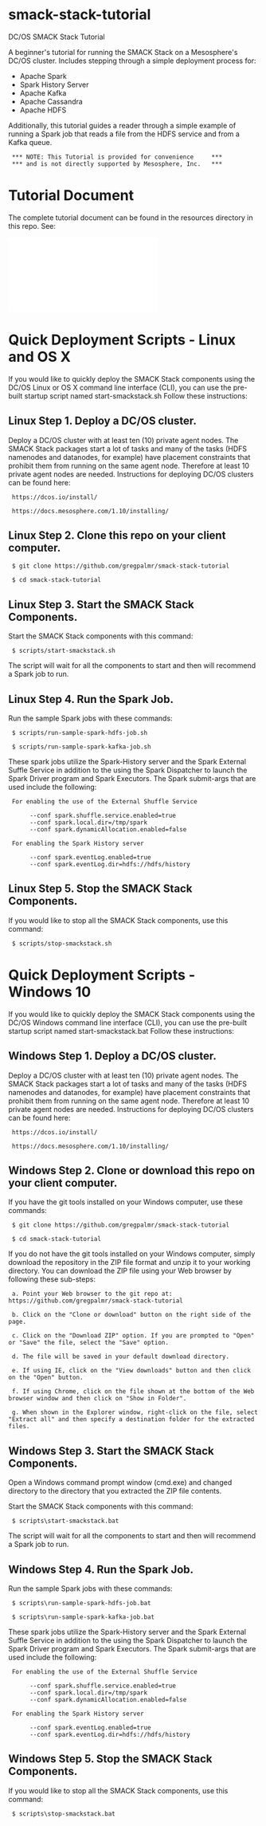 # smack-stack-tutorial

DC/OS SMACK Stack Tutorial

A beginner's tutorial for running the SMACK Stack on a Mesosphere's DC/OS cluster. Includes stepping through a simple deployment process for:

- Apache Spark
- Spark History Server
- Apache Kafka
- Apache Cassandra
- Apache HDFS

Additionally, this tutorial guides a reader through a simple example of running a Spark job that reads a file from the HDFS service and from a Kafka queue. 

     *** NOTE: This Tutorial is provided for convenience     ***
     *** and is not directly supported by Mesosphere, Inc.   ***

# Tutorial Document

The complete tutorial document can be found in the resources directory in this repo. See:

![Mesosphere-SMACK-Stack-Tutorial.pdf](/resources/Mesosphere-SMACK-Stack-Tutorial.pdf?raw=true "DC/OS SMACK Stack Tutorial")

# Quick Deployment Scripts - Linux and OS X

If you would like to quickly deploy the SMACK Stack components using the DC/OS Linux or OS X command line interface (CLI), you can use the pre-built startup script named start-smackstack.sh Follow these instructions:

## Linux Step 1. Deploy a DC/OS cluster.

Deploy a DC/OS cluster with at least ten (10) private agent nodes. The SMACK Stack packages start a lot of tasks and many of the tasks (HDFS namenodes and datanodes, for example) have placement constraints that prohibit them from running on the same agent node. Therefore at least 10 private agent nodes are needed. Instructions for deploying DC/OS clusters can be found here:

     https://dcos.io/install/

     https://docs.mesosphere.com/1.10/installing/

## Linux Step 2. Clone this repo on your client computer.

     $ git clone https://github.com/gregpalmr/smack-stack-tutorial

     $ cd smack-stack-tutorial

## Linux Step 3. Start the SMACK Stack Components.

Start the SMACK Stack components with this command:

     $ scripts/start-smackstack.sh

The script will wait for all the components to start and then will recommend a Spark job to run.

## Linux Step 4. Run the Spark Job.

Run the sample Spark jobs with these commands:

     $ scripts/run-sample-spark-hdfs-job.sh

     $ scripts/run-sample-spark-kafka-job.sh

These spark jobs utilize the Spark-History server and the Spark External Suffle Service in addition to the using the Spark Dispatcher to launch the Spark Driver program and Spark Executors. The Spark submit-args that are used include the following:

     For enabling the use of the External Shuffle Service

          --conf spark.shuffle.service.enabled=true 
          --conf spark.local.dir=/tmp/spark
          --conf spark.dynamicAllocation.enabled=false 

     For enabling the Spark History server

          --conf spark.eventLog.enabled=true 
          --conf spark.eventLog.dir=hdfs://hdfs/history

## Linux Step 5. Stop the SMACK Stack Components.

If you would like to stop all the SMACK Stack components, use this command:

     $ scripts/stop-smackstack.sh


# Quick Deployment Scripts - Windows 10

If you would like to quickly deploy the SMACK Stack components using the DC/OS Windows command line interface (CLI), you can use the pre-built startup script named start-smackstack.bat Follow these instructions:

## Windows Step 1. Deploy a DC/OS cluster.

Deploy a DC/OS cluster with at least ten (10) private agent nodes. The SMACK Stack packages start a lot of tasks and many of the tasks (HDFS namenodes and datanodes, for example) have placement constraints that prohibit them from running on the same agent node. Therefore at least 10 private agent nodes are needed. Instructions for deploying DC/OS clusters can be found here:

     https://dcos.io/install/

     https://docs.mesosphere.com/1.10/installing/

## Windows Step 2. Clone or download this repo on your client computer.

If you have the git tools installed on your Windows computer, use these commands:

     $ git clone https://github.com/gregpalmr/smack-stack-tutorial

     $ cd smack-stack-tutorial

If you do not have the git tools installed on your Windows computer, simply download the repository in the ZIP file format and unzip it to your working directory.  You can download the ZIP file using your Web browser by following these sub-steps:

     a. Point your Web browser to the git repo at: https://github.com/gregpalmr/smack-stack-tutorial

     b. Click on the "Clone or download" button on the right side of the page.

     c. Click on the "Download ZIP" option. If you are prompted to "Open" or "Save" the file, select the "Save" option. 

     d. The file will be saved in your default download directory. 

     e. If using IE, click on the "View downloads" button and then click on the "Open" button. 

     f. If using Chrome, click on the file shown at the bottom of the Web browser window and then click on "Show in Folder". 

     g. When shown in the Explorer window, right-click on the file, select "Extract all" and then specify a destination folder for the extracted files. 

## Windows Step 3. Start the SMACK Stack Components.

Open a Windows command prompt window (cmd.exe) and changed directory to the directory that you extracted the ZIP file contents.

Start the SMACK Stack components with this command:

     $ scripts\start-smackstack.bat

The script will wait for all the components to start and then will recommend a Spark job to run.

## Windows Step 4. Run the Spark Job.

Run the sample Spark jobs with these commands:

     $ scripts\run-sample-spark-hdfs-job.bat

     $ scripts\run-sample-spark-kafka-job.bat

These spark jobs utilize the Spark-History server and the Spark External Suffle Service in addition to the using the Spark Dispatcher to launch the Spark Driver program and Spark Executors. The Spark submit-args that are used include the following:

     For enabling the use of the External Shuffle Service

          --conf spark.shuffle.service.enabled=true 
          --conf spark.local.dir=/tmp/spark
          --conf spark.dynamicAllocation.enabled=false 

     For enabling the Spark History server

          --conf spark.eventLog.enabled=true 
          --conf spark.eventLog.dir=hdfs://hdfs/history

## Windows Step 5. Stop the SMACK Stack Components.

If you would like to stop all the SMACK Stack components, use this command:

     $ scripts\stop-smackstack.bat


